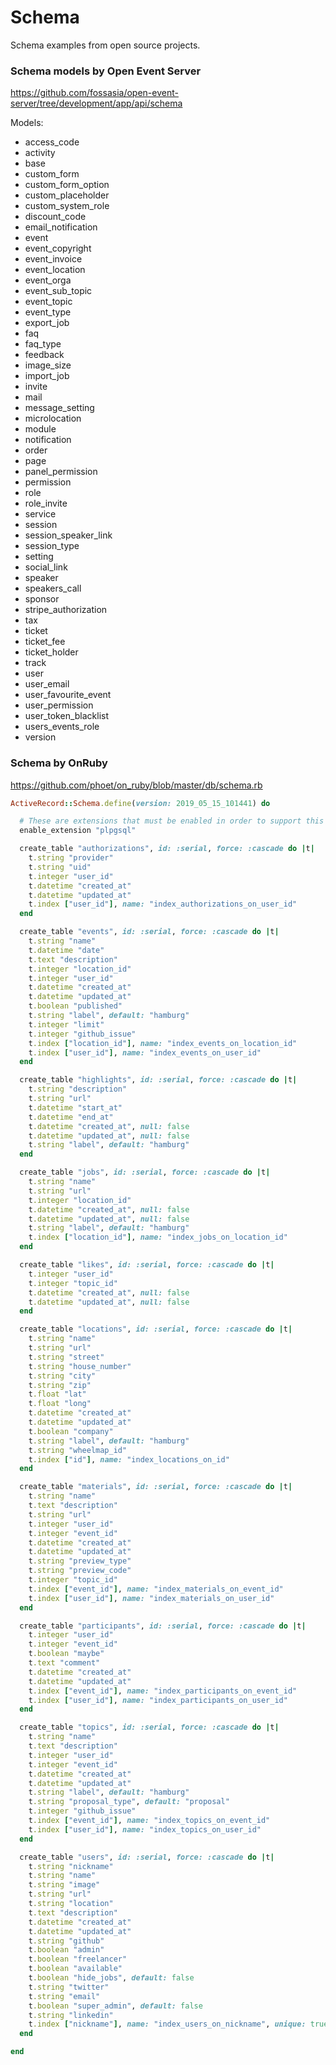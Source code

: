 # Schema

Schema examples from open source projects.


### Schema models by Open Event Server

https://github.com/fossasia/open-event-server/tree/development/app/api/schema

Models:

   * access_code
   * activity
   * base
   * custom_form
   * custom_form_option
   * custom_placeholder
   * custom_system_role
   * discount_code
   * email_notification
   * event
   * event_copyright
   * event_invoice
   * event_location
   * event_orga
   * event_sub_topic
   * event_topic
   * event_type
   * export_job
   * faq
   * faq_type
   * feedback
   * image_size
   * import_job
   * invite
   * mail
   * message_setting
   * microlocation
   * module
   * notification
   * order
   * page
   * panel_permission
   * permission
   * role
   * role_invite
   * service
   * session
   * session_speaker_link
   * session_type
   * setting
   * social_link
   * speaker
   * speakers_call
   * sponsor
   * stripe_authorization
   * tax
   * ticket
   * ticket_fee
   * ticket_holder
   * track
   * user
   * user_email
   * user_favourite_event
   * user_permission
   * user_token_blacklist
   * users_events_role
   * version

### Schema by OnRuby

https://github.com/phoet/on_ruby/blob/master/db/schema.rb

```ruby
ActiveRecord::Schema.define(version: 2019_05_15_101441) do

  # These are extensions that must be enabled in order to support this database
  enable_extension "plpgsql"

  create_table "authorizations", id: :serial, force: :cascade do |t|
    t.string "provider"
    t.string "uid"
    t.integer "user_id"
    t.datetime "created_at"
    t.datetime "updated_at"
    t.index ["user_id"], name: "index_authorizations_on_user_id"
  end

  create_table "events", id: :serial, force: :cascade do |t|
    t.string "name"
    t.datetime "date"
    t.text "description"
    t.integer "location_id"
    t.integer "user_id"
    t.datetime "created_at"
    t.datetime "updated_at"
    t.boolean "published"
    t.string "label", default: "hamburg"
    t.integer "limit"
    t.integer "github_issue"
    t.index ["location_id"], name: "index_events_on_location_id"
    t.index ["user_id"], name: "index_events_on_user_id"
  end

  create_table "highlights", id: :serial, force: :cascade do |t|
    t.string "description"
    t.string "url"
    t.datetime "start_at"
    t.datetime "end_at"
    t.datetime "created_at", null: false
    t.datetime "updated_at", null: false
    t.string "label", default: "hamburg"
  end

  create_table "jobs", id: :serial, force: :cascade do |t|
    t.string "name"
    t.string "url"
    t.integer "location_id"
    t.datetime "created_at", null: false
    t.datetime "updated_at", null: false
    t.string "label", default: "hamburg"
    t.index ["location_id"], name: "index_jobs_on_location_id"
  end

  create_table "likes", id: :serial, force: :cascade do |t|
    t.integer "user_id"
    t.integer "topic_id"
    t.datetime "created_at", null: false
    t.datetime "updated_at", null: false
  end

  create_table "locations", id: :serial, force: :cascade do |t|
    t.string "name"
    t.string "url"
    t.string "street"
    t.string "house_number"
    t.string "city"
    t.string "zip"
    t.float "lat"
    t.float "long"
    t.datetime "created_at"
    t.datetime "updated_at"
    t.boolean "company"
    t.string "label", default: "hamburg"
    t.string "wheelmap_id"
    t.index ["id"], name: "index_locations_on_id"
  end

  create_table "materials", id: :serial, force: :cascade do |t|
    t.string "name"
    t.text "description"
    t.string "url"
    t.integer "user_id"
    t.integer "event_id"
    t.datetime "created_at"
    t.datetime "updated_at"
    t.string "preview_type"
    t.string "preview_code"
    t.integer "topic_id"
    t.index ["event_id"], name: "index_materials_on_event_id"
    t.index ["user_id"], name: "index_materials_on_user_id"
  end

  create_table "participants", id: :serial, force: :cascade do |t|
    t.integer "user_id"
    t.integer "event_id"
    t.boolean "maybe"
    t.text "comment"
    t.datetime "created_at"
    t.datetime "updated_at"
    t.index ["event_id"], name: "index_participants_on_event_id"
    t.index ["user_id"], name: "index_participants_on_user_id"
  end

  create_table "topics", id: :serial, force: :cascade do |t|
    t.string "name"
    t.text "description"
    t.integer "user_id"
    t.integer "event_id"
    t.datetime "created_at"
    t.datetime "updated_at"
    t.string "label", default: "hamburg"
    t.string "proposal_type", default: "proposal"
    t.integer "github_issue"
    t.index ["event_id"], name: "index_topics_on_event_id"
    t.index ["user_id"], name: "index_topics_on_user_id"
  end

  create_table "users", id: :serial, force: :cascade do |t|
    t.string "nickname"
    t.string "name"
    t.string "image"
    t.string "url"
    t.string "location"
    t.text "description"
    t.datetime "created_at"
    t.datetime "updated_at"
    t.string "github"
    t.boolean "admin"
    t.boolean "freelancer"
    t.boolean "available"
    t.boolean "hide_jobs", default: false
    t.string "twitter"
    t.string "email"
    t.boolean "super_admin", default: false
    t.string "linkedin"
    t.index ["nickname"], name: "index_users_on_nickname", unique: true
  end

end
```